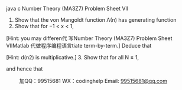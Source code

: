 java c
Number Theory (MA3Z7) 
Problem Sheet VII 
1. Show that the von Mangoldt function Λ(n) has generating function  
2. Show that for −1 < x < 1,

[Hint: you may differen代 写Number Theory (MA3Z7) Problem Sheet VIIMatlab
代做程序编程语言tiate  term-by-term.]
Deduce that

[Hint: d(n2) is multiplicative.]
3. Show that for all N ≥ 1,

and hence that  



         
加QQ：99515681  WX：codinghelp  Email: 99515681@qq.com
